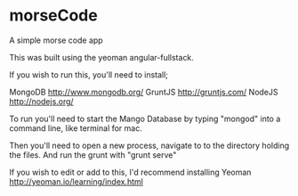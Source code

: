 # morseCode
A simple morse code app

This was built using the yeoman angular-fullstack.

If you wish to run this, you'll need to install;

MongoDB http://www.mongodb.org/
GruntJS http://gruntjs.com/
NodeJS http://nodejs.org/

To run you'll need to start the Mango Database by typing "mongod" into a command line, like terminal for mac.

Then you'll need to open a new process, navigate to to the directory holding the files. And run the grunt with "grunt serve"

If you wish to edit or add to this, I'd recommend installing Yeoman http://yeoman.io/learning/index.html
